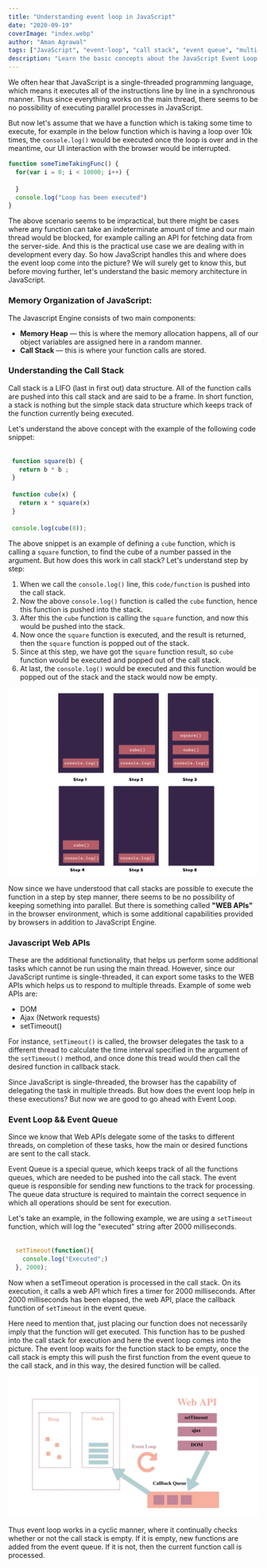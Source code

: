 ```yaml
---
title: "Understanding event loop in JavaScript"
date: "2020-09-19"
coverImage: "index.webp"
author: "Aman Agrawal"
tags: ["JavaScript", "event-loop", "call stack", "event queue", "multi-threaded"]
description: "Learn the basic concepts about the JavaScript Event Loop."
---
```


We often hear that JavaScript is a single-threaded programming language, which means it executes all of the instructions line by line in a synchronous manner. Thus since everything works on the main thread, there seems to be no possibility of executing parallel processes in JavaScript.

But now let's assume that we have a function which is taking some time to execute, for example in the below function which is having a loop over 10k times, the `console.log()` would be executed once the loop is over and in the meantime, our UI interaction with the browser would be interrupted.

```JavaScript
function someTimeTakingFunc() {
  for(var i = 0; i < 10000; i++) {

  }
  console.log("Loop has been executed")
}
```

The above scenario seems to be impractical, but there might be cases where any function can take an indeterminate amount of time and our main thread would be blocked, for example calling an API for fetching data from the server-side. And this is the practical use case we are dealing with in development every day. So how JavaScript handles this and where does the event loop come into the picture? We will surely get to know this, but before moving further, let's understand the basic memory architecture in JavaScript.

### Memory Organization of JavaScript: 

The Javascript Engine consists of two main components:
 -  **Memory Heap** — this is where the memory allocation happens, all of our object variables are assigned here in a random manner.
 -  **Call Stack** — this is where your function calls are stored.

 ### Understanding the Call Stack

Call stack is a LIFO (last in first out) data structure. All of the function calls are pushed into this call stack and are said to be a frame. In short function, a stack is nothing but the simple stack data structure which keeps track of the function currently being executed.

Let's understand the above concept with the example of the following code snippet:

 ```JavaScript

  function square(b) {
    return b * b ; 
  }

  function cube(x) {
    return x * square(x)
  }

  console.log(cube(8));

 ```

The above snippet is an example of defining a `cube`  function, which is calling a `square` function, to find the cube of a number passed in the argument. But how does this work in call stack? Let's understand step by step: 

1. When we call the `console.log()` line, this `code/function` is pushed into the call stack. 
 2. Now the above `console.log()` function is called the `cube` function, hence this function is pushed into the stack. 
 3. After this the `cube` function is calling the `square` function, and now this would be pushed into the stack. 
 4. Now once the `square` function is executed, and the result is returned, then the `square` function is popped out of the stack. 
 5. Since at this step, we have got the `square` function result, so `cube` function would be executed and popped out of the call stack. 
 6. At last, the `console.log()` would be executed and this function would be popped out of the stack and the stack would now be empty.

![Call Stack Execution](call_stack.webp)


Now since we have understood that call stacks are possible to execute the function in a step by step manner, there seems to be no possibility of keeping something into parallel. But there is something called **"WEB APIs"** in the browser environment, which is some additional capabilities provided by browsers in addition to JavaScript Engine.

### Javascript Web APIs

These are the additional functionality, that helps us perform some additional tasks which cannot be run using the main thread. However, since our JavaScript runtime is single-threaded, it can export some tasks to the WEB APIs which helps us to respond to multiple threads. Example of some web APIs are:

- DOM 
- Ajax (Network requests)
- setTimeout()

For instance, `setTimeout()` is called, the browser delegates the task to a different thread to calculate the time interval specified in the argument of the `setTimeout()` method, and once done this tread would then call the desired function in callback stack.

Since JavaScript is single-threaded, the browser has the capability of delegating the task in multiple threads. But how does the event loop help in these executions? But now we are good to go ahead with Event Loop. 

 
### Event Loop && Event Queue

Since we know that Web APIs delegate some of the tasks to different threads, on completion of these tasks, how the main or desired functions are sent to the call stack. 

Event Queue is a special queue, which keeps track of all the functions queues, which are needed to be pushed into the call stack.
The event queue is responsible for sending new functions to the track for processing. The queue data structure is required to maintain the correct sequence in which all operations should be sent for execution.

Let's take an example, in the following example, we are using a `setTimeout` function, which will log the "executed" string after 2000 milliseconds. 

```JavaScript
  
  setTimeout(function(){
    console.log("Executed";)
  }, 2000);
```

Now when a setTimeout operation is processed in the call stack. On its execution, it calls a web API which fires a timer for 2000 milliseconds. After 2000 milliseconds has been elapsed, the web API, place the callback function of `setTimeout` in the event queue. 

Here need to mention that, just placing our function does not necessarily imply that the function will get executed. This function has to be pushed into the call stack for execution and here the event loop comes into the picture. The event loop waits for the function stack to be empty, once the call stack is empty this will push the first function from the event queue to the call stack, and in this way, the desired function will be called.


![Event Loop](event_loop_illustration.webp)

Thus event loop works in a cyclic manner, where it continually checks whether or not the call stack is empty. If it is empty, new functions are added from the event queue. If it is not, then the current function call is processed.

